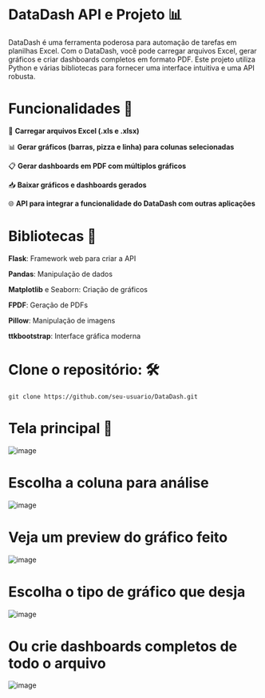 # **DataDash API e Projeto** 📊 

DataDash é uma ferramenta poderosa para automação de tarefas em planilhas Excel. Com o DataDash, você pode carregar arquivos Excel, gerar gráficos e criar dashboards completos em formato PDF. Este projeto utiliza Python e várias bibliotecas para fornecer uma interface intuitiva e uma API robusta.

# **Funcionalidades** 🎨

📂  **Carregar arquivos Excel (.xls e .xlsx)**

📊  **Gerar gráficos (barras, pizza e linha) para colunas selecionadas**

📋  **Gerar dashboards em PDF com múltiplos gráficos**

📥  **Baixar gráficos e dashboards gerados**

🌐  **API para integrar a funcionalidade do DataDash com outras aplicações**

# **Bibliotecas** 📖
**Flask**: Framework web para criar a API

**Pandas**: Manipulação de dados

**Matplotlib** e Seaborn: Criação de gráficos

**FPDF**: Geração de PDFs

**Pillow**: Manipulação de imagens

**ttkbootstrap**: Interface gráfica moderna



# **Clone o repositório**: 🛠️
```
git clone https://github.com/seu-usuario/DataDash.git
```

# Tela principal 📸
![image](https://github.com/SylvioLeonZanotti/DataDash/assets/123652053/be6d89f5-4c96-4d10-84cf-1edb24ada90a)

# Escolha a coluna para análise
![image](https://github.com/SylvioLeonZanotti/DataDash/assets/123652053/13208571-a07f-407c-b8ab-b44bf577993d)

# Veja um preview do gráfico feito
![image](https://github.com/SylvioLeonZanotti/DataDash/assets/123652053/7abee92b-e936-4bf0-9d0d-64593c2ee585)

# Escolha o tipo de gráfico que desja
![image](https://github.com/SylvioLeonZanotti/DataDash/assets/123652053/a6ddd4e0-65fa-4257-b773-ddede97a7745)

# Ou crie dashboards completos de todo o arquivo
![image](https://github.com/SylvioLeonZanotti/DataDash/assets/123652053/4af606f0-ebd5-42bf-a8dd-a92d7abb5cbd)


